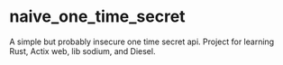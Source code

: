 # naive_one_time_secret
A simple but probably insecure one time secret api. Project for learning Rust, Actix web, lib sodium, and Diesel.
